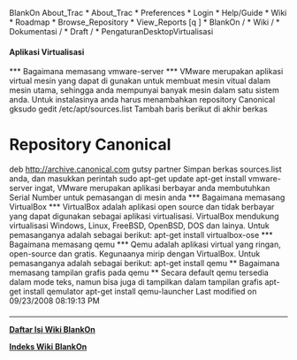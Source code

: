 












   BlankOn
 About_Trac
    * About_Trac
    * Preferences
    * Login
    * Help/Guide
    * Wiki
    * Roadmap
    * Browse_Repository
    * View_Reports
[q                 ]
    * BlankOn  /
    * Wiki  /
    * Dokumentasi  /
    * Draft  /
    * PengaturanDesktopVirtualisasi

#### Aplikasi Virtualisasi
*** Bagaimana memasang vmware-server ***
VMware merupakan aplikasi virtual mesin yang dapat di gunakan untuk membuat
mesin vitual dalam mesin utama, sehingga anda mempunyai banyak mesin dalam satu
sistem anda. Untuk instalasinya anda harus menambahkan repository Canonical
gksudo gedit /etc/apt/sources.list
Tambah baris berikut di akhir berkas
# Repository Canonical
deb http://archive.canonical.com gutsy partner
Simpan berkas sources.list anda, dan masukkan perintah
sudo apt-get update
apt-get install vmware-server
ingat, VMware merupakan aplikasi berbayar anda membutuhkan Serial Number untuk
pemasangan di mesin anda
*** Bagaimana memasang VirtualBox ***
VirtualBox adalah aplikasi open source dan tidak berbayar yang dapat digunakan
sebagai aplikasi virtualisasi. VirtualBox mendukung virtualisasi Windows,
Linux, FreeBSD, OpenBSD, DOS dan lainya. Untuk pemasanganya adalah sebagai
berikut:
apt-get install virtualbox-ose
*** Bagaimana memasang qemu ***
Qemu adalah aplikasi virtual yang ringan, open-source dan gratis. Kegunaanya
mirip dengan VirtualBox. Untuk pemasanganya adalah sebagai berikut:
apt-get install qemu
** Bagaimana memasang tampilan grafis pada qemu **
Secara default qemu tersedia dalam mode teks, namun bisa juga di tampilkan
dalam tampilan grafis
apt-get install qemulator
apt-get install qemu-launcher
Last modified on 09/23/2008 08:19:13 PM
#### 
    







---
[**Daftar Isi Wiki BlankOn**](/DaftarIsi/README.md)
 
[**Indeks Wiki BlankOn**](/Indeks.md)



